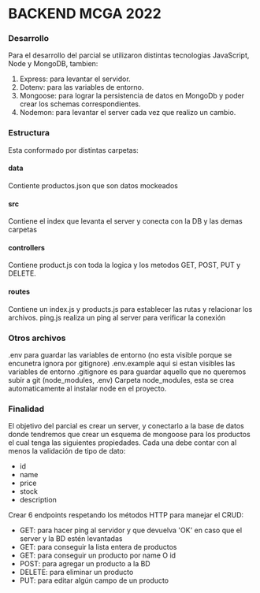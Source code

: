 # BACKEND MCGA 2022

### Desarrollo

Para el desarrollo del parcial se utilizaron distintas tecnologias JavaScript, Node y MongoDB, tambien:
1. Express: para levantar el servidor.
2. Dotenv: para las variables de entorno.
3. Mongoose: para lograr la persistencia de datos en MongoDb y poder crear los schemas correspondientes.
4. Nodemon: para levantar el server cada vez que realizo un cambio.

### Estructura

Esta conformado por distintas carpetas:

#### data
Contiente productos.json que son datos mockeados

#### src
Contiene el index que levanta el server y conecta con la DB y las demas carpetas


#### controllers
Contiene product.js con toda la logica y los metodos GET, POST, PUT y DELETE.

#### routes
Contiene un index.js y products.js para establecer las rutas y relacionar los archivos.
ping.js realiza un ping al server para verificar la conexión

### Otros archivos
.env para guardar las variables de entorno (no esta visible porque se encunetra ignora por gitignore)
.env.example aqui si estan visibles las variables de entorno
.gitignore es para guardar aquello que no queremos subir a git (node_modules, .env)
Carpeta node_modules, esta se crea automaticamente al instalar node en el proyecto.

### Finalidad

El objetivo del parcial es crear un server, y conectarlo a la base de datos donde tendremos que crear un esquema de mongoose para los productos el cual tenga las siguientes propiedades. Cada una debe contar con al menos la validación de tipo de dato:
- id
- name
- price
- stock
- description

Crear 6 endpoints respetando los métodos HTTP para manejar el CRUD:
- GET: para hacer ping al servidor y que devuelva 'OK' en caso que el server y la BD estén levantadas
- GET: para conseguir la lista entera de productos
- GET: para conseguir un producto por name O id
- POST: para agregar un producto a la BD
- DELETE: para eliminar un producto
- PUT: para editar algún campo de un producto

